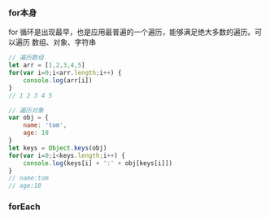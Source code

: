 ### for本身
for 循环是出现最早，也是应用最普遍的一个遍历，能够满足绝大多数的遍历。可以遍历 数组、对象、字符串

```js
// 遍历数组
let arr = [1,2,3,4,5]
for(var i=0;i<arr.length;i++) {
    console.log(arr[i])
}
// 1 2 3 4 5
```
```js
// 遍历对象
var obj = {
    name: 'tom',
    age: 18
}
let keys = Object.keys(obj)
for(var i=0;i<keys.length;i++) {
    console.log(keys[i] + ':' + obj[keys[i]])
}
// name:tom
// age:18
```

### forEach


